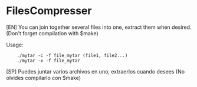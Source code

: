 # FilesCompresser
[EN]
You can join together several files into one, extract them when desired. (Don't forget compilation with $make)

Usage:

        ./mytar -c -f file_mytar (file1, file2...)
        ./mytar -x -f file_mytar
        
        
[SP]
Puedes juntar varios archivos en uno, extraerlos cuando desees (No olvides compilarlo con $make)


